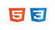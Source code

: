 <div>
    <img  align="center"  height="30" width="40" src="https://raw.githubusercontent.com/devicons/devicon/master/icons/html5/html5-original.svg" />
    <img  align="center"  height="30" width="40" src="https://raw.githubusercontent.com/devicons/devicon/master/icons/css3/css3-original.svg" />
</div>
